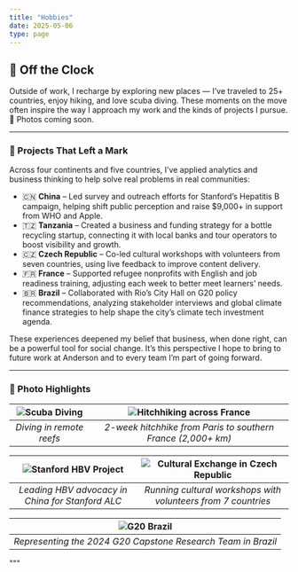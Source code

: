```yaml
---
title: "Hobbies"
date: 2025-05-06
type: page
---
```


## 🧭 Off the Clock

Outside of work, I recharge by exploring new places — I’ve traveled to 25+ countries, enjoy hiking, and love scuba diving. These moments on the move often inspire the way I approach my work and the kinds of projects I pursue.  
📸 Photos coming soon.

---

### 🌱 Projects That Left a Mark

Across four continents and five countries, I’ve applied analytics and business thinking to help solve real problems in real communities:

- 🇨🇳 **China** – Led survey and outreach efforts for Stanford’s Hepatitis B campaign, helping shift public perception and raise $9,000+ in support from WHO and Apple.  
- 🇹🇿 **Tanzania** – Created a business and funding strategy for a bottle recycling startup, connecting it with local banks and tour operators to boost visibility and growth.  
- 🇨🇿 **Czech Republic** – Co-led cultural workshops with volunteers from seven countries, using live feedback to improve content delivery.  
- 🇫🇷 **France** – Supported refugee nonprofits with English and job readiness training, adjusting each week to better meet learners’ needs.  
- 🇧🇷 **Brazil** – Collaborated with Rio’s City Hall on G20 policy recommendations, analyzing stakeholder interviews and global climate finance strategies to help shape the city’s climate tech investment agenda.

These experiences deepened my belief that business, when done right, can be a powerful tool for social change. It’s this perspective I hope to bring to future work at Anderson and to every team I’m part of going forward.

---

### 📸 Photo Highlights

| ![Scuba Diving](../assets/media/hobbies/diving.png) | ![Hitchhiking across France](../assets/media/hobbies/hitchhiking.png) |
|:--:|:--:|
| *Diving in remote reefs* | *2-week hitchhike from Paris to southern France (2,000+ km)* |

| ![Stanford HBV Project](../assets/media/hobbies/standford.png) | ![Cultural Exchange in Czech Republic](../assets/media/hobbies/czechrepublic.png) |
|:--:|:--:|
| *Leading HBV advocacy in China for Stanford ALC* | *Running cultural workshops with volunteers from 7 countries* |

| ![G20 Brazil](../assets/media/hobbies/brazil.png) |
|:--:|
| *Representing the 2024 G20 Capstone Research Team in Brazil* |
"""
